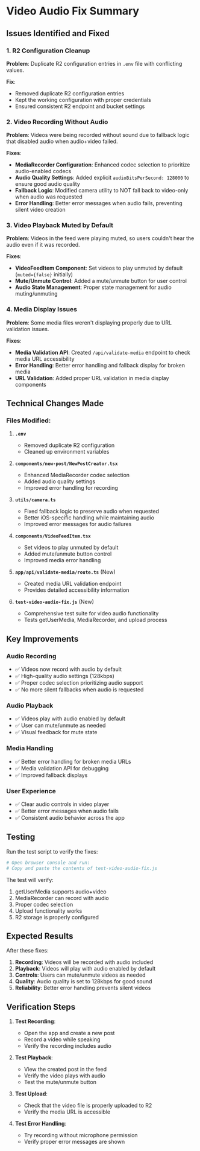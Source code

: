 # Video Audio Fix Summary

## Issues Identified and Fixed

### 1. **R2 Configuration Cleanup**
**Problem**: Duplicate R2 configuration entries in `.env` file with conflicting values.

**Fix**: 
- Removed duplicate R2 configuration entries
- Kept the working configuration with proper credentials
- Ensured consistent R2 endpoint and bucket settings

### 2. **Video Recording Without Audio**
**Problem**: Videos were being recorded without sound due to fallback logic that disabled audio when audio+video failed.

**Fixes**:
- **MediaRecorder Configuration**: Enhanced codec selection to prioritize audio-enabled codecs
- **Audio Quality Settings**: Added explicit `audioBitsPerSecond: 128000` to ensure good audio quality
- **Fallback Logic**: Modified camera utility to NOT fall back to video-only when audio was requested
- **Error Handling**: Better error messages when audio fails, preventing silent video creation

### 3. **Video Playback Muted by Default**
**Problem**: Videos in the feed were playing muted, so users couldn't hear the audio even if it was recorded.

**Fixes**:
- **VideoFeedItem Component**: Set videos to play unmuted by default (`muted={false}` initially)
- **Mute/Unmute Control**: Added a mute/unmute button for user control
- **Audio State Management**: Proper state management for audio muting/unmuting

### 4. **Media Display Issues**
**Problem**: Some media files weren't displaying properly due to URL validation issues.

**Fixes**:
- **Media Validation API**: Created `/api/validate-media` endpoint to check media URL accessibility
- **Error Handling**: Better error handling and fallback display for broken media
- **URL Validation**: Added proper URL validation in media display components

## Technical Changes Made

### Files Modified:

1. **`.env`**
   - Removed duplicate R2 configuration
   - Cleaned up environment variables

2. **`components/new-post/NewPostCreator.tsx`**
   - Enhanced MediaRecorder codec selection
   - Added audio quality settings
   - Improved error handling for recording

3. **`utils/camera.ts`**
   - Fixed fallback logic to preserve audio when requested
   - Better iOS-specific handling while maintaining audio
   - Improved error messages for audio failures

4. **`components/VideoFeedItem.tsx`**
   - Set videos to play unmuted by default
   - Added mute/unmute button control
   - Improved media error handling

5. **`app/api/validate-media/route.ts`** (New)
   - Created media URL validation endpoint
   - Provides detailed accessibility information

6. **`test-video-audio-fix.js`** (New)
   - Comprehensive test suite for video audio functionality
   - Tests getUserMedia, MediaRecorder, and upload process

## Key Improvements

### Audio Recording
- ✅ Videos now record with audio by default
- ✅ High-quality audio settings (128kbps)
- ✅ Proper codec selection prioritizing audio support
- ✅ No more silent fallbacks when audio is requested

### Audio Playback
- ✅ Videos play with audio enabled by default
- ✅ User can mute/unmute as needed
- ✅ Visual feedback for mute state

### Media Handling
- ✅ Better error handling for broken media URLs
- ✅ Media validation API for debugging
- ✅ Improved fallback displays

### User Experience
- ✅ Clear audio controls in video player
- ✅ Better error messages when audio fails
- ✅ Consistent audio behavior across the app

## Testing

Run the test script to verify the fixes:
```bash
# Open browser console and run:
# Copy and paste the contents of test-video-audio-fix.js
```

The test will verify:
1. getUserMedia supports audio+video
2. MediaRecorder can record with audio
3. Proper codec selection
4. Upload functionality works
5. R2 storage is properly configured

## Expected Results

After these fixes:
1. **Recording**: Videos will be recorded with audio included
2. **Playback**: Videos will play with audio enabled by default
3. **Controls**: Users can mute/unmute videos as needed
4. **Quality**: Audio quality is set to 128kbps for good sound
5. **Reliability**: Better error handling prevents silent videos

## Verification Steps

1. **Test Recording**:
   - Open the app and create a new post
   - Record a video while speaking
   - Verify the recording includes audio

2. **Test Playback**:
   - View the created post in the feed
   - Verify the video plays with audio
   - Test the mute/unmute button

3. **Test Upload**:
   - Check that the video file is properly uploaded to R2
   - Verify the media URL is accessible

4. **Test Error Handling**:
   - Try recording without microphone permission
   - Verify proper error messages are shown